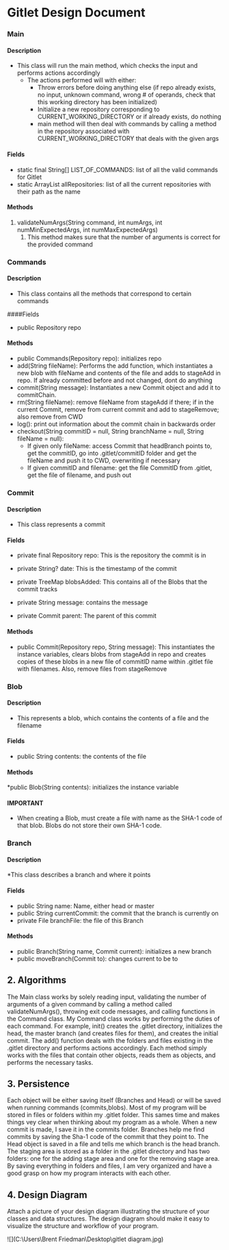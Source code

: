 # Gitlet Design Document


### Main
#### Description
* This class will run the main method, which checks the input and performs actions accordingly
  * The actions performed will with either:
    * Throw errors before doing anything else (if repo already exists, no input, unknown command, wrong # of operands, check that this working directory has been initialized)
    * Initialize a new repository corresponding to CURRENT_WORKING_DIRECTORY or if already exists, do nothing
    * main method will then deal with commands by calling a method in the repository associated with CURRENT_WORKING_DIRECTORY that deals with the given args
#### Fields
* static final String[] LIST_OF_COMMANDS: list of all the valid commands for Gitlet
* static ArrayList<Repository> allRepositories: list of all the current repositories with their path as the name

#### Methods
1. validateNumArgs(String command, int numArgs, int numMinExpectedArgs, int numMaxExpectedArgs)
   1. This method makes sure that the number of arguments is correct for the provided command
   

### Commands

#### Description
* This class contains all the methods that correspond to certain commands

####Fields
* public Repository repo

#### Methods
* public Commands(Repository repo): initializes repo
* add(String fileName): Performs the add function, which instantiates a new blob with fileName and contents of the file and adds to stageAdd in repo. If already committed before and not changed, dont do anything
* commit(String message): Instantiates a new Commit object and add it to commitChain.
* rm(String fileName): remove fileName from stageAdd if there; if in the current Commit, remove from current commit and add to stageRemove; also remove from CWD
* log(): print out information about the commit chain in backwards order
* checkout(String commitID = null, String branchName = null, String fileName = null):
  * If given only fileName: access Commit that headBranch points to, get the commitID, go into .gitlet/commitID folder and get the fileName and push it to CWD, overwriting if necessary
  * If given commitID and filename: get the file CommitID from .gitlet, get the file of filename, and push out

### Commit

#### Description
* This class represents a commit 

#### Fields
* private final Repository repo: This is the repository the commit is in

* private String? date: This is the timestamp of the commit
* private TreeMap<Blob> blobsAdded: This contains all of the Blobs that the commit tracks
* private String message: contains the message
* private Commit parent: The parent of this commit

#### Methods
* public Commit(Repository repo, String message): This instantiates the instance variables, clears blobs from stageAdd in repo and creates copies of these blobs in a new file of commitID name within .gitlet file with filenames. Also, remove files from stageRemove


### Blob

#### Description
* This represents a blob, which contains the contents of a file and the filename

#### Fields
* public String contents: the contents of the file

#### Methods
*public Blob(String contents): initializes the instance variable

#### IMPORTANT
* When creating a Blob, must create a file with name as the SHA-1 code of that blob. Blobs do not store their own SHA-1 code.


### Branch

#### Description
*This class describes a branch and where it points

#### Fields
* public String name: Name, either head or master
* public String currentCommit: the commit that the branch is currently on
* private File branchFile: the file of this Branch

#### Methods
* public Branch(String name, Commit current): initializes a new branch
* public moveBranch(Commit to): changes current to be to




## 2. Algorithms


The Main class works by solely reading input, validating the number of arguments of a given command by calling
a method called validateNumArgs(), throwing exit code messages, and calling functions in the Command class. My
Command class works by performing the duties of each command. For example, init() creates the .gitlet directory,
initializes the head, the master branch (and creates files for them), and creates the initial commit. The add()
function deals with the folders and files existing in the .gitlet directory and performs actions accordingly. Each
method simply works with the files that contain other objects, reads them as objects, and performs the necessary tasks.



## 3. Persistence



Each object will be either saving itself (Branches and Head) or will be saved when running commands (commits,blobs).
Most of my program will be stored in files or folders within my .gitlet folder. This sames time and makes things vey clear
when thinking about my program as a whole. When a new commit is made, I save it in the commits folder. Branches
help me find commits by saving the Sha-1 code of the commit that they point to. The Head object is saved in a file and
tells me which branch is the head branch. The staging area is stored as a folder in the .gitlet directory and has two folders:
one for the adding stage area and one for the removing stage area. By saving everything in folders and files, I am very organized and have a good grasp
on how my program interacts with each other.
## 4. Design Diagram

Attach a picture of your design diagram illustrating the structure of your
classes and data structures. The design diagram should make it easy to 
visualize the structure and workflow of your program.

![](C:\Users\Brent Friedman\Desktop\gitlet diagram.jpg)
